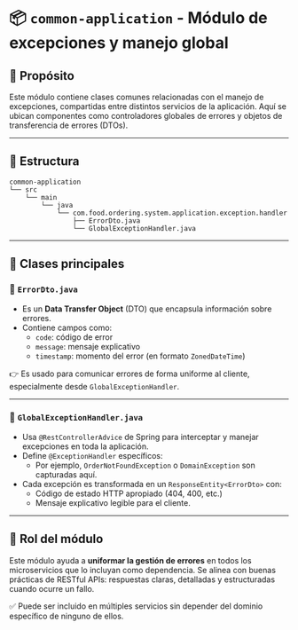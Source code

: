 # 📦 `common-application` - Módulo de excepciones y manejo global

## 🧭 Propósito

Este módulo contiene clases comunes relacionadas con el manejo de excepciones, compartidas entre distintos servicios de la aplicación. Aquí se ubican componentes como controladores globales de errores y objetos de transferencia de errores (DTOs).

---

## 📂 Estructura

```
common-application
└── src
    └── main
        └── java
            └── com.food.ordering.system.application.exception.handler
                ├── ErrorDto.java
                └── GlobalExceptionHandler.java
```

---

## 🧱 Clases principales

### 🔸 `ErrorDto.java`

- Es un **Data Transfer Object** (DTO) que encapsula información sobre errores.
- Contiene campos como:
    - `code`: código de error
    - `message`: mensaje explicativo
    - `timestamp`: momento del error (en formato `ZonedDateTime`)

👉 Es usado para comunicar errores de forma uniforme al cliente, especialmente desde `GlobalExceptionHandler`.

---

### 🔸 `GlobalExceptionHandler.java`

- Usa `@RestControllerAdvice` de Spring para interceptar y manejar excepciones en toda la aplicación.
- Define `@ExceptionHandler` específicos:
    - Por ejemplo, `OrderNotFoundException` o `DomainException` son capturadas aquí.
- Cada excepción es transformada en un `ResponseEntity<ErrorDto>` con:
    - Código de estado HTTP apropiado (404, 400, etc.)
    - Mensaje explicativo legible para el cliente.

---

## 🎯 Rol del módulo

Este módulo ayuda a **uniformar la gestión de errores** en todos los microservicios que lo incluyan como dependencia. Se alinea con buenas prácticas de RESTful APIs: respuestas claras, detalladas y estructuradas cuando ocurre un fallo.

✅ Puede ser incluido en múltiples servicios sin depender del dominio específico de ninguno de ellos.